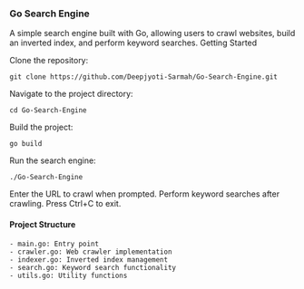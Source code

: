 
### Go Search Engine
A simple search engine built with Go, allowing users to crawl websites, build an inverted index, and perform keyword searches.
Getting Started

Clone the repository:
```
git clone https://github.com/Deepjyoti-Sarmah/Go-Search-Engine.git
```
Navigate to the project directory:
```
cd Go-Search-Engine
```

Build the project:
```
go build
```

Run the search engine:
```
./Go-Search-Engine
```

Enter the URL to crawl when prompted.
Perform keyword searches after crawling.
Press Ctrl+C to exit.

#### Project Structure
    - main.go: Entry point
    - crawler.go: Web crawler implementation
    - indexer.go: Inverted index management
    - search.go: Keyword search functionality
    - utils.go: Utility functions

